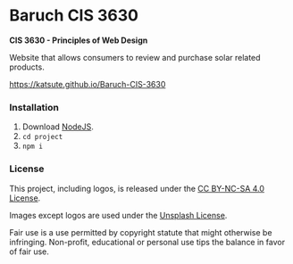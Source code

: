 # Baruch CIS 3630

**CIS 3630 - Principles of Web Design**

Website that allows consumers to review and purchase solar related products.

<https://katsute.github.io/Baruch-CIS-3630>

### Installation

 1. Download [NodeJS](https://nodejs.org/).
 2. `cd project`
 3. `npm i`

### License

This project, including logos, is released under the [CC BY-NC-SA 4.0 License](http://creativecommons.org/licenses/by-nc-sa/4.0/).

Images except logos are used under the [Unsplash License](https://unsplash.com/license).

Fair use is a use permitted by copyright statute that might otherwise be infringing. Non-profit, educational or personal use tips the balance in favor of fair use.
